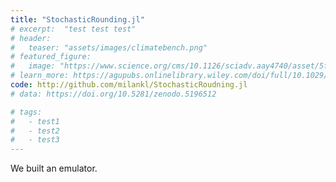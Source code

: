 ```yaml
---
title: "StochasticRounding.jl"
# excerpt:  "test test test"
# header:
#   teaser: "assets/images/climatebench.png"
# featured_figure: 
#   image: "https://www.science.org/cms/10.1126/sciadv.aay4740/asset/5f0263bd-fc33-4dc6-87df-46a19f3ab895/assets/graphic/aay4740-f2.jpeg"
# learn_more: https://agupubs.onlinelibrary.wiley.com/doi/full/10.1029/2021MS002954
code: http://github.com/milankl/StochasticRoudning.jl
# data: https://doi.org/10.5281/zenodo.5196512

# tags:
#   - test1
#   - test2
#   - test3
---
```


We built an emulator.
 

